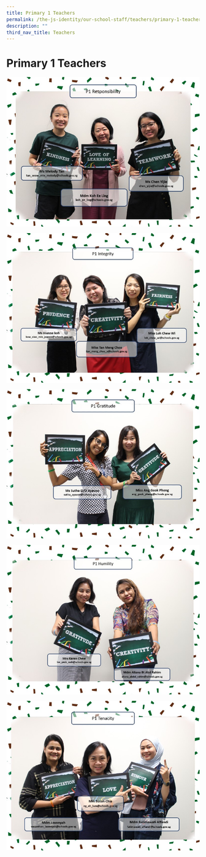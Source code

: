 ```yaml
---
title: Primary 1 Teachers
permalink: /the-js-identity/our-school-staff/teachers/primary-1-teachers/
description: ""
third_nav_title: Teachers
---
```


# **Primary 1 Teachers**

![](/images/1R.jpg)

![](/images/1INT.jpg)

![](/images/1G.jpg)

![](/images/1H.jpg)

![](/images/1T.jpg)